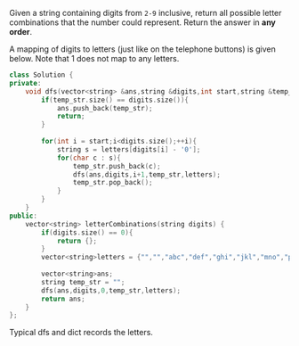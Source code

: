 Given a string containing digits from `2-9` inclusive, return all possible letter combinations that the number could represent. Return the answer in **any order**.

A mapping of digits to letters (just like on the telephone buttons) is given below. Note that 1 does not map to any letters.

```c++
class Solution {
private:
    void dfs(vector<string> &ans,string &digits,int start,string &temp_str,vector<string> &letters){
        if(temp_str.size() == digits.size()){
            ans.push_back(temp_str);
            return;
        }
        
        for(int i = start;i<digits.size();++i){
            string s = letters[digits[i] - '0'];
            for(char c : s){
                temp_str.push_back(c);
                dfs(ans,digits,i+1,temp_str,letters);
                temp_str.pop_back();
            }
        }
    }
public:
    vector<string> letterCombinations(string digits) {
        if(digits.size() == 0){
            return {};
        }
        vector<string>letters = {"","","abc","def","ghi","jkl","mno","pqrs","tuv","wxyz"};
        
        vector<string>ans;
        string temp_str = "";
        dfs(ans,digits,0,temp_str,letters);
        return ans;
    }
};
```

Typical dfs and dict records the letters.